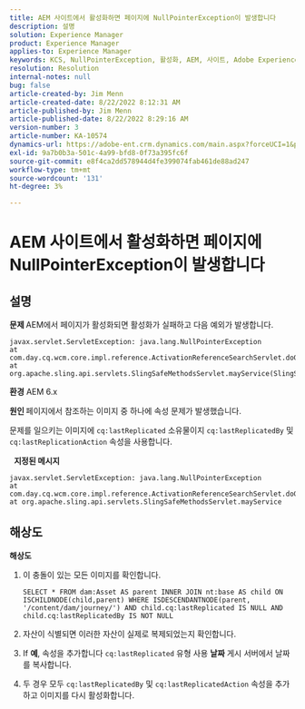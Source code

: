 ```yaml
---
title: AEM 사이트에서 활성화하면 페이지에 NullPointerException이 발생합니다
description: 설명
solution: Experience Manager
product: Experience Manager
applies-to: Experience Manager
keywords: KCS, NullPointerException, 활성화, AEM, 사이트, Adobe Experience Manager, 6.x
resolution: Resolution
internal-notes: null
bug: false
article-created-by: Jim Menn
article-created-date: 8/22/2022 8:12:31 AM
article-published-by: Jim Menn
article-published-date: 8/22/2022 8:29:16 AM
version-number: 3
article-number: KA-10574
dynamics-url: https://adobe-ent.crm.dynamics.com/main.aspx?forceUCI=1&pagetype=entityrecord&etn=knowledgearticle&id=3420272b-f221-ed11-b83e-0022480866ad
exl-id: 9a7b0b3a-501c-4a99-bfd8-0f73a395fc6f
source-git-commit: e8f4ca2dd578944d4fe399074fab461de88ad247
workflow-type: tm+mt
source-wordcount: '131'
ht-degree: 3%

---
```


# AEM 사이트에서 활성화하면 페이지에 NullPointerException이 발생합니다

## 설명


<b>문제 </b>
AEM에서 페이지가 활성화되면 활성화가 실패하고 다음 예외가 발생합니다.


```
javax.servlet.ServletException: java.lang.NullPointerException
at com.day.cq.wcm.core.impl.reference.ActivationReferenceSearchServlet.doGet(ActivationReferenceSearchServlet.java:175)
at org.apache.sling.api.servlets.SlingSafeMethodsServlet.mayService(SlingSafeMethodsServlet.java:269)
```


<b>환경</b>
AEM 6.x

<b>원인 </b>
페이지에서 참조하는 이미지 중 하나에 속성 문제가 발생했습니다.

문제를 일으키는 이미지에 `cq:lastReplicated` 소유물이지 `cq:lastReplicatedBy` 및 `cq:lastReplicationAction` 속성을 사용합니다.

 
<b>지정된 메시지</b>


```
javax.servlet.ServletException: java.lang.NullPointerException
at com.day.cq.wcm.core.impl.reference.ActivationReferenceSearchServlet.doGet
at org.apache.sling.api.servlets.SlingSafeMethodsServlet.mayService
```



## 해상도


<b>해상도</b>

1. 이 충돌이 있는 모든 이미지를 확인합니다.

   ```
   SELECT * FROM dam:Asset AS parent INNER JOIN nt:base AS child ON ISCHILDNODE(child,parent) WHERE ISDESCENDANTNODE(parent, '/content/dam/journey/') AND child.cq:lastReplicated IS NULL AND child.cq:lastReplicatedBy IS NOT NULL
   ```
2. 자산이 식별되면 이러한 자산이 실제로 복제되었는지 확인합니다.
3. If <b>예</b>, 속성을 추가합니다 `cq:lastReplicated` 유형 사용 <b>날짜</b> 게시 서버에서 날짜를 복사합니다.
4. 두 경우 모두 `cq:lastReplicatedBy` 및 `cq:lastReplicatedAction` 속성을 추가하고 이미지를 다시 활성화합니다.
